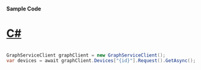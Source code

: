 #### Sample Code
# [C#](#tab/Csharp)

```C#

GraphServiceClient graphClient = new GraphServiceClient();
var devices = await graphClient.Devices["{id}"].Request().GetAsync();

```
